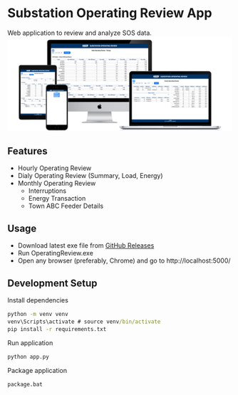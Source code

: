 # Substation Operating Review App
Web application to review and analyze SOS data.
![Substation Operating Review](screenshots/all-devices-black.png)

## Features
- Hourly Operating Review
- Dialy Operating Review (Summary, Load, Energy)
- Monthly Operating Review
    - Interruptions
    - Energy Transaction
    - Town ABC Feeder Details

## Usage
- Download latest exe file from [GitHub Releases](https://github.com/RA251995/OperatingReviewApp/releases)
- Run OperatingReview.exe
- Open any browser (preferably, Chrome) and go to http://localhost:5000/

## Development Setup
Install dependencies
```cmd
python -m venv venv
venv\Scripts\activate # source venv/bin/activate
pip install -r requirements.txt
```
Run application
```cmd
python app.py
```
Package application
```cmd
package.bat
```
